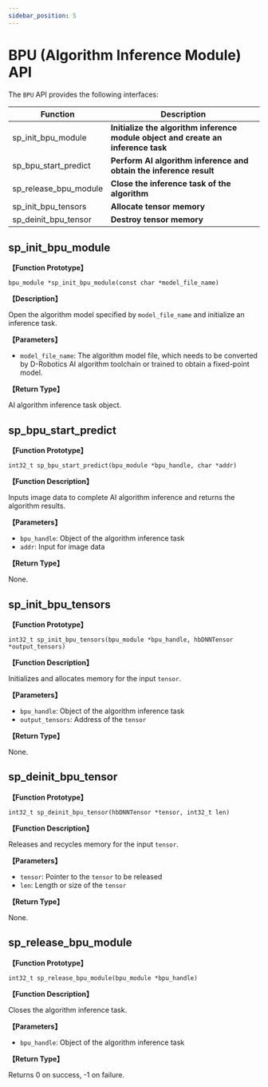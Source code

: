 ```yaml
---
sidebar_position: 5
---
```

# BPU (Algorithm Inference Module) API

The `BPU` API provides the following interfaces:

| Function | Description |
| ---- | ----- |
| sp_init_bpu_module | **Initialize the algorithm inference module object and create an inference task** |
| sp_bpu_start_predict | **Perform AI algorithm inference and obtain the inference result** |
| sp_release_bpu_module | **Close the inference task of the algorithm** |
| sp_init_bpu_tensors | **Allocate tensor memory** |
| sp_deinit_bpu_tensor | **Destroy tensor memory** |

## sp_init_bpu_module

**【Function Prototype】**

`bpu_module *sp_init_bpu_module(const char *model_file_name)`

**【Description】**

Open the algorithm model specified by `model_file_name` and initialize an inference task.

**【Parameters】**

- `model_file_name`: The algorithm model file, which needs to be converted by D-Robotics AI algorithm toolchain or trained to obtain a fixed-point model.

**【Return Type】**

AI algorithm inference task object.

## sp_bpu_start_predict

**【Function Prototype】**

`int32_t sp_bpu_start_predict(bpu_module *bpu_handle, char *addr)`

**【Function Description】**

Inputs image data to complete AI algorithm inference and returns the algorithm results.

**【Parameters】**

- `bpu_handle`: Object of the algorithm inference task
- `addr`: Input for image data

**【Return Type】**

None.


## sp_init_bpu_tensors

**【Function Prototype】**

`int32_t sp_init_bpu_tensors(bpu_module *bpu_handle, hbDNNTensor *output_tensors)`

**【Function Description】**

Initializes and allocates memory for the input `tensor`.

**【Parameters】**

- `bpu_handle`: Object of the algorithm inference task
- `output_tensors`: Address of the `tensor`

**【Return Type】**

None.


## sp_deinit_bpu_tensor

**【Function Prototype】**

`int32_t sp_deinit_bpu_tensor(hbDNNTensor *tensor, int32_t len)`

**【Function Description】**

Releases and recycles memory for the input `tensor`.

**【Parameters】**

- `tensor`: Pointer to the `tensor` to be released
- `len`: Length or size of the `tensor`

**【Return Type】**

None.


## sp_release_bpu_module

**【Function Prototype】**

`int32_t sp_release_bpu_module(bpu_module *bpu_handle)`

**【Function Description】**

Closes the algorithm inference task.

**【Parameters】**

- `bpu_handle`: Object of the algorithm inference task

**【Return Type】**

Returns 0 on success, -1 on failure.
